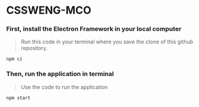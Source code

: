# CSSWENG-MCO

### First, install the Electron Framework in your local computer
> Run this code in your terminal where you save the clone of this github repository.
```
npm ci
```

### Then, run the application in terminal
> Use the code to run the application
```
npm start
```
